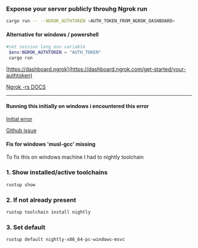 ### Exponse your server publicly throuhg Ngrok run
```bash
cargo run -- --NGROK_AUTHTOKEN <AUTH_TOKEN_FROM_NGROK_DASHBOARD>
```
#### Alternative for windows / powershell
```powershell
#set session long env variable
 $env:NGROK_AUTHTOKEN = "AUTH_TOKEN"
 cargo run 
```
[https://dashboard.ngrok](https://dashboard.ngrok.com/get-started/your-authtoken)

[Ngrok -rs DOCS](https://ngrok.com/docs/using-ngrok-with/rust/)

---
#### Running this initially on windows i encountered this error

[Initial error](https://stackoverflow.com/questions/72461117/error-failed-to-run-custom-build-command-for-ring-v0-16-20)

[Github issue](https://github.com/japaric/rust-cross/issues/33)

#### Fix for windows 'musl-gcc' missing
To fix this on windows machine I had to nightly toolchain 

### 1. Show installed/active toolchains
```bash
rustup show
```
### 2. If not already present
```bash
rustup toolchain install nightly
```
### 3. Set default
```bash
rustup default nightly-x86_64-pc-windows-msvc
```
